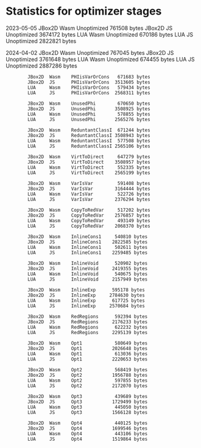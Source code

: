 # Statistics for optimizer stages

2023-05-05  JBox2D  Wasm    Unoptimized      761508 bytes
            JBox2D  JS      Unoptimized     3674172 bytes
            LUA     Wasm    Unoptimized      670186 bytes
            LUA     JS      Unoptimized     2822821 bytes

2024-04-02  JBox2D  Wasm    Unoptimized      767045 bytes
            JBox2D  JS      Unoptimized     3761648 bytes
            LUA     Wasm    Unoptimized      674455 bytes
            LUA     JS      Unoptimized     2887286 bytes

            JBox2D  Wasm    PHIisVarOrCons   671683 bytes
            JBox2D  JS      PHIisVarOrCons  3513605 bytes
            LUA     Wasm    PHIisVarOrCons   579434 bytes
            LUA     JS      PHIisVarOrCons  2568311 bytes

            JBox2D  Wasm    UnusedPhi        670650 bytes
            JBox2D  JS      UnusedPhi       3508925 bytes
            LUA     Wasm    UnusedPhi        578855 bytes
            LUA     JS      UnusedPhi       2565276 bytes

            JBox2D  Wasm    ReduntantClassI  671244 bytes
            JBox2D  JS      ReduntantClassI 3508943 bytes
            LUA     Wasm    ReduntantClassI  577508 bytes
            LUA     JS      ReduntantClassI 2565106 bytes

            JBox2D  Wasm    VirtToDirect     647279 bytes
            JBox2D  JS      VirtToDirect    3508957 bytes
            LUA     Wasm    VirtToDirect     552335 bytes
            LUA     JS      VirtToDirect    2565199 bytes

            JBox2D  Wasm    VarIsVar         591408 bytes
            JBox2D  JS      VarIsVar        3164444 bytes
            LUA     Wasm    VarIsVar         522726 bytes
            LUA     JS      VarIsVar        2376294 bytes

            JBox2D  Wasm    CopyToRedVar     517202 bytes
            JBox2D  JS      CopyToRedVar    2576857 bytes
            LUA     Wasm    CopyToRedVar     493149 bytes
            LUA     JS      CopyToRedVar    2068370 bytes

            JBox2D  Wasm    InlineCons1     540810 bytes
            JBox2D  JS      InlineCons1    2822585 bytes
            LUA     Wasm    InlineCons1     502611 bytes
            LUA     JS      InlineCons1    2259485 bytes

            JBox2D  Wasm    InlineVoid      520902 bytes
            JBox2D  JS      InlineVoid     2419355 bytes
            LUA     Wasm    InlineVoid      540675 bytes
            LUA     JS      InlineVoid     2157949 bytes

            JBox2D  Wasm    InlineExp      595178 bytes
            JBox2D  JS      InlineExp     2784630 bytes
            LUA     Wasm    InlineExp      617725 bytes
            LUA     JS      InlineExp     2570684 bytes

            JBox2D  Wasm    RedRegions      592394 bytes
            JBox2D  JS      RedRegions     2176233 bytes
            LUA     Wasm    RedRegions      622232 bytes
            LUA     JS      RedRegions     2295139 bytes
        
            JBox2D  Wasm    Opt1            580649 bytes
            JBox2D  JS      Opt1           2026648 bytes
            LUA     Wasm    Opt1            613036 bytes
            LUA     JS      Opt1           2220653 bytes

            JBox2D  Wasm    Opt2            568419 bytes
            JBox2D  JS      Opt2           1956788 bytes
            LUA     Wasm    Opt2            597855 bytes
            LUA     JS      Opt2           2172070 bytes

            JBox2D  Wasm    Opt3            439689 bytes
            JBox2D  JS      Opt3           1729499 bytes
            LUA     Wasm    Opt3            445050 bytes
            LUA     JS      Opt3           1566128 bytes

            JBox2D  Wasm    Opt4            440125 bytes
            JBox2D  JS      Opt4           1699546 bytes
            LUA     Wasm    Opt4            443106 bytes
            LUA     JS      Opt4           1519864 bytes
